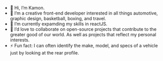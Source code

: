 - 👋 Hi, I’m Kamon.
- 👀 I’m a creative front-end developer interested in all things automotive, graphic design, basketball, boxing, and travel.
- 🌱 I’m currently expamding my skills in reactJS.
- 💞️ I’d love to collaborate on open-source projects that contribute to the greater good of our world. As well as projects that reflect my personal interests.
- ⚡ Fun fact: I can often identify the make, model, and specs of a vehicle just by looking at the rear profile.

<!---
KamonWest/KamonWest is a ✨ special ✨ repository because its `README.md` (this file) appears on your GitHub profile.
You can click the Preview link to take a look at your changes.
--->
